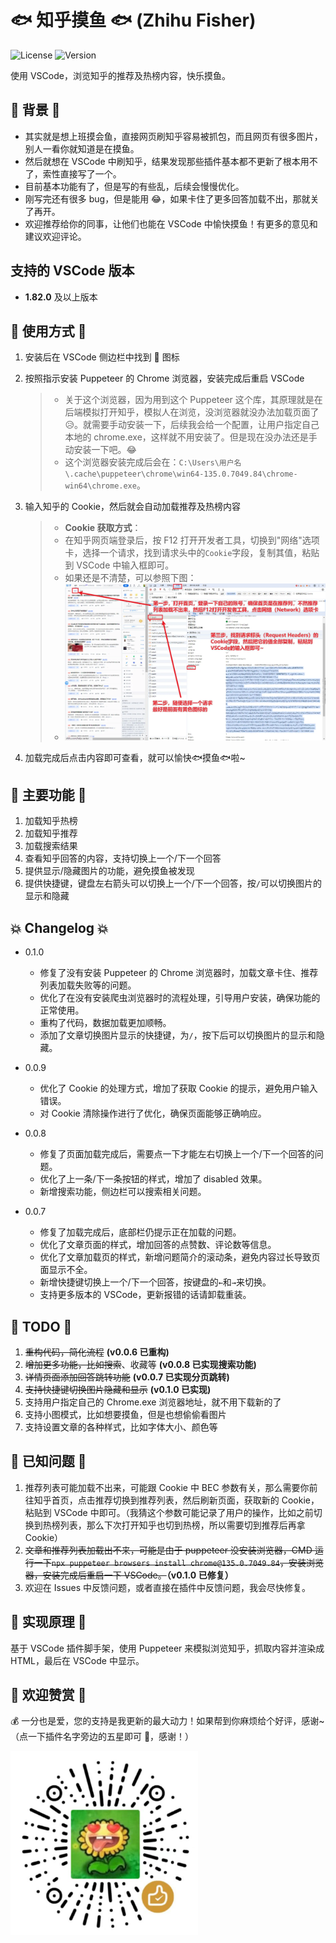 # 🐟 知乎摸鱼 🐟 (Zhihu Fisher)

![License](https://img.shields.io/badge/license-MIT-blue.svg)
![Version](https://img.shields.io/badge/version-0.0.9-green.svg)

使用 VSCode，浏览知乎的推荐及热榜内容，快乐摸鱼。

## 🔮 背景 🔮

- 其实就是想上班摸会鱼，直接网页刷知乎容易被抓包，而且网页有很多图片，别人一看你就知道是在摸鱼。
- 然后就想在 VSCode 中刷知乎，结果发现那些插件基本都不更新了根本用不了，索性直接写了一个。
- 目前基本功能有了，但是写的有些乱，后续会慢慢优化。
- 刚写完还有很多 bug，但是能用 😂，如果卡住了更多回答加载不出，那就关了再开。
- 欢迎推荐给你的同事，让他们也能在 VSCode 中愉快摸鱼！有更多的意见和建议欢迎评论。

## 支持的 VSCode 版本

- **1.82.0** 及以上版本

## 🎉 使用方式 🎉

1. 安装后在 VSCode 侧边栏中找到 📖 图标
2. 按照指示安装 Puppeteer 的 Chrome 浏览器，安装完成后重启 VSCode
   > - 关于这个浏览器，因为用到这个 Puppeteer 这个库，其原理就是在后端模拟打开知乎，模拟人在浏览，没浏览器就没办法加载页面了😥。就需要手动安装一下，后续我会给一个配置，让用户指定自己本地的 chrome.exe，这样就不用安装了。但是现在没办法还是手动安装一下吧。😂
   > - 这个浏览器安装完成后会在：`C:\Users\用户名\.cache\puppeteer\chrome\win64-135.0.7049.84\chrome-win64\chrome.exe`。
3. 输入知乎的 Cookie，然后就会自动加载推荐及热榜内容

   > - **Cookie 获取方式**：
   > - 在知乎网页端登录后，按 F12 打开开发者工具，切换到"网络"选项卡，选择一个请求，找到请求头中的`Cookie`字段，复制其值，粘贴到 VSCode 中输入框即可。
   > - 如果还是不清楚，可以参照下图：
   > - ![获取Cookie的方式](https://raw.githubusercontent.com/crispyChicken999/crispyChicken999.github.io/refs/heads/main/cookie.webp)

4. 加载完成后点击内容即可查看，就可以愉快🐟摸鱼🐟啦~

## 🚀 主要功能 🚀

1. 加载知乎热榜
2. 加载知乎推荐
3. 加载搜索结果
4. 查看知乎回答的内容，支持切换上一个/下一个回答
5. 提供显示/隐藏图片的功能，避免摸鱼被发现
6. 提供快捷键，键盘左右箭头可以切换上一个/下一个回答，按`/`可以切换图片的显示和隐藏

## 💥 Changelog 💥

- 0.1.0

  - 修复了没有安装 Puppeteer 的 Chrome 浏览器时，加载文章卡住、推荐列表加载失败等的问题。
  - 优化了在没有安装爬虫浏览器时的流程处理，引导用户安装，确保功能的正常使用。
  - 重构了代码，数据加载更加顺畅。
  - 添加了文章切换图片显示的快捷键，为`/`，按下后可以切换图片的显示和隐藏。

- 0.0.9

  - 优化了 Cookie 的处理方式，增加了获取 Cookie 的提示，避免用户输入错误。
  - 对 Cookie 清除操作进行了优化，确保页面能够正确响应。

- 0.0.8

  - 修复了页面加载完成后，需要点一下才能左右切换上一个/下一个回答的问题。
  - 优化了上一条/下一条按钮的样式，增加了 disabled 效果。
  - 新增搜索功能，侧边栏可以搜索相关问题。

- 0.0.7

  - 修复了加载完成后，底部栏仍提示正在加载的问题。
  - 优化了文章页面的样式，增加回答的点赞数、评论数等信息。
  - 优化了文章加载页的样式，新增问题简介的滚动条，避免内容过长导致页面显示不全。
  - 新增快捷键切换上一个/下一个回答，按键盘的`←`和`→`来切换。
  - 支持更多版本的 VSCode，更新报错的话请卸载重装。

## 📝 TODO 📝

1. ~~重构代码，简化流程~~ **(v0.0.6 已重构)**
2. ~~增加更多功能，比如搜索~~、收藏等 **(v0.0.8 已实现搜索功能)**
3. ~~详情页面添加回答跳转功能~~ **(v0.0.7 已实现分页跳转)**
4. ~~支持快捷键切换图片隐藏和显示~~ **(v0.1.0 已实现)**
5. 支持用户指定自己的 Chrome.exe 浏览器地址，就不用下载新的了
6. 支持小图模式，比如想要摸鱼，但是也想偷偷看图片
7. 支持设置文章的各种样式，比如字体大小、颜色等

## 🐞 已知问题 🐞

1.  推荐列表可能加载不出来，可能跟 Cookie 中 BEC 参数有关，那么需要你前往知乎首页，点击推荐切换到推荐列表，然后刷新页面，获取新的 Cookie，粘贴到 VSCode 中即可。（我猜这个参数可能记录了用户的操作，比如之前切换到热榜列表，那么下次打开知乎也切到热榜，所以需要切到推荐后再拿 Cookie）
2.  ~~文章和推荐列表加载出不来，可能是由于 puppeteer 没安装浏览器，CMD 运行一下`npx puppeteer browsers install chrome@135.0.7049.84`，安装浏览器，安装完成后重启一下 VSCode。~~**（v0.1.0 已修复）**
3.  欢迎在 Issues 中反馈问题，或者直接在插件中反馈问题，我会尽快修复。

## 🔧 实现原理 🔧

基于 VSCode 插件脚手架，使用 Puppeteer 来模拟浏览知乎，抓取内容并渲染成 HTML，最后在 VSCode 中显示。

## 💖 欢迎赞赏 💖

💰 一分也是爱，您的支持是我更新的最大动力！如果帮到你麻烦给个好评，感谢~（点一下插件名字旁边的五星即可 🎉，感谢！）

![赞赏码](https://raw.githubusercontent.com/crispyChicken999/crispyChicken999.github.io/main/code.jpg)
